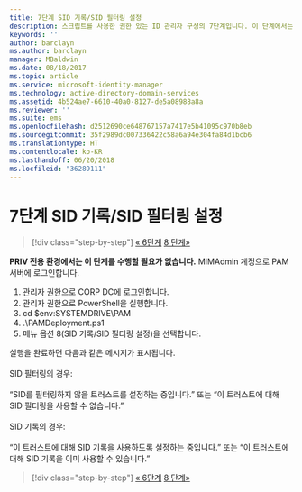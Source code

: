 ```yaml
---
title: 7단계 SID 기록/SID 필터링 설정
description: 스크립트를 사용한 권한 있는 ID 관리자 구성의 7단계입니다. 이 단계에서는 SID 기록/SID 필터링 설정을 다룹니다.
keywords: ''
author: barclayn
ms.author: barclayn
manager: MBaldwin
ms.date: 08/18/2017
ms.topic: article
ms.service: microsoft-identity-manager
ms.technology: active-directory-domain-services
ms.assetid: 4b524ae7-6610-40a0-8127-de5a08988a8a
ms.reviewer: ''
ms.suite: ems
ms.openlocfilehash: d2512690ce648767157a7417e5b41095c970b8eb
ms.sourcegitcommit: 35f2989dc007336422c58a6a94e304fa84d1bcb6
ms.translationtype: HT
ms.contentlocale: ko-KR
ms.lasthandoff: 06/20/2018
ms.locfileid: "36289111"
---
```

# <a name="step-7-set-up-sid-historysid-filtering"></a>7단계 SID 기록/SID 필터링 설정

> [!div class="step-by-step"]
> [« 6단계](sp1-step6-setup-pam-trust.md)
> [8 단계»](sp1-step8-pam-deployment-verification.md)

**PRIV 전용 환경에서는 이 단계를 수행할 필요가 없습니다.** MIMAdmin 계정으로 PAM 서버에 로그인합니다.

1. 관리자 권한으로 CORP DC에 로그인합니다.
2. 관리자 권한으로 PowerShell을 실행합니다.
3. cd $env:SYSTEMDRIVE\PAM
4. .\PAMDeployment.ps1
5. 메뉴 옵션 8(SID 기록/SID 필터링 설정)을 선택합니다.

실행을 완료하면 다음과 같은 메시지가 표시됩니다.<br/></br>
SID 필터링의 경우: <br/></br>
“SID를 필터링하지 않을 트러스트를 설정하는 중입니다.” 또는 “이 트러스트에 대해 SID 필터링을 사용할 수 없습니다.” </br></br>
SID 기록의 경우: </br></br>
“이 트러스트에 대해 SID 기록을 사용하도록 설정하는 중입니다.” 또는 “이 트러스트에 대해 SID 기록을 이미 사용할 수 있습니다.”

> [!div class="step-by-step"]
> [« 6단계](sp1-step6-setup-pam-trust.md)
> [8 단계»](sp1-step8-pam-deployment-verification.md)
